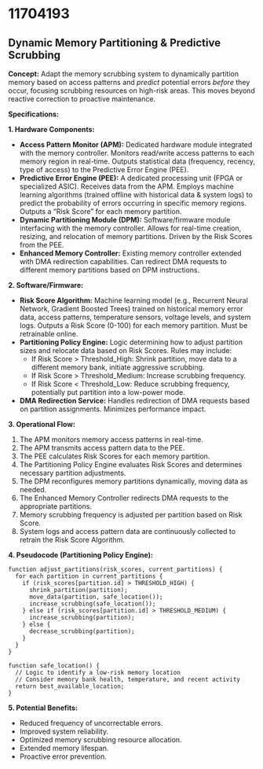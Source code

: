 # 11704193

## Dynamic Memory Partitioning & Predictive Scrubbing

**Concept:** Adapt the memory scrubbing system to dynamically partition memory based on access patterns and *predict* potential errors *before* they occur, focusing scrubbing resources on high-risk areas.  This moves beyond reactive correction to proactive maintenance.

**Specifications:**

**1. Hardware Components:**

*   **Access Pattern Monitor (APM):** Dedicated hardware module integrated with the memory controller. Monitors read/write access patterns to each memory region in real-time.  Outputs statistical data (frequency, recency, type of access) to the Predictive Error Engine (PEE).
*   **Predictive Error Engine (PEE):** A dedicated processing unit (FPGA or specialized ASIC). Receives data from the APM.  Employs machine learning algorithms (trained offline with historical data & system logs) to predict the probability of errors occurring in specific memory regions.  Outputs a “Risk Score” for each memory partition.
*   **Dynamic Partitioning Module (DPM):** Software/firmware module interfacing with the memory controller. Allows for real-time creation, resizing, and relocation of memory partitions.  Driven by the Risk Scores from the PEE.
*   **Enhanced Memory Controller:** Existing memory controller extended with DMA redirection capabilities.  Can redirect DMA requests to different memory partitions based on DPM instructions.

**2. Software/Firmware:**

*   **Risk Score Algorithm:** Machine learning model (e.g., Recurrent Neural Network, Gradient Boosted Trees) trained on historical memory error data, access patterns, temperature sensors, voltage levels, and system logs. Outputs a Risk Score (0-100) for each memory partition.  Must be retrainable online.
*   **Partitioning Policy Engine:** Logic determining how to adjust partition sizes and relocate data based on Risk Scores. Rules may include:
    *   If Risk Score > Threshold_High:  Shrink partition, move data to a different memory bank, initiate aggressive scrubbing.
    *   If Risk Score > Threshold_Medium:  Increase scrubbing frequency.
    *   If Risk Score < Threshold_Low:  Reduce scrubbing frequency, potentially put partition into a low-power mode.
*   **DMA Redirection Service:** Handles redirection of DMA requests based on partition assignments. Minimizes performance impact.

**3. Operational Flow:**

1.  The APM monitors memory access patterns in real-time.
2.  The APM transmits access pattern data to the PEE.
3.  The PEE calculates Risk Scores for each memory partition.
4.  The Partitioning Policy Engine evaluates Risk Scores and determines necessary partition adjustments.
5.  The DPM reconfigures memory partitions dynamically, moving data as needed.
6.  The Enhanced Memory Controller redirects DMA requests to the appropriate partitions.
7.  Memory scrubbing frequency is adjusted per partition based on Risk Score.
8.  System logs and access pattern data are continuously collected to retrain the Risk Score Algorithm.

**4. Pseudocode (Partitioning Policy Engine):**

```
function adjust_partitions(risk_scores, current_partitions) {
  for each partition in current_partitions {
    if (risk_scores[partition.id] > THRESHOLD_HIGH) {
      shrink_partition(partition);
      move_data(partition, safe_location());
      increase_scrubbing(safe_location());
    } else if (risk_scores[partition.id] > THRESHOLD_MEDIUM) {
      increase_scrubbing(partition);
    } else {
      decrease_scrubbing(partition);
    }
  }
}

function safe_location() {
  // Logic to identify a low-risk memory location
  // Consider memory bank health, temperature, and recent activity
  return best_available_location;
}
```

**5. Potential Benefits:**

*   Reduced frequency of uncorrectable errors.
*   Improved system reliability.
*   Optimized memory scrubbing resource allocation.
*   Extended memory lifespan.
*   Proactive error prevention.